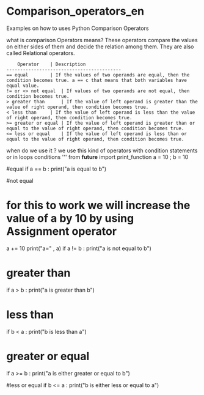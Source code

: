 # Comparison_operators_en
Examples on how to uses Python Comparison Operators

what is comparison Operators means?
These operators compare the values on either sides of them and decide the relation among them. They are also called Relational operators.

		Operator 	| Description
	------------------------------------------
	== equal	 	| If the values of two operands are equal, then the condition becomes true. a == c that means that both variables have equal value.
	!= or <> not equal	| If values of two operands are not equal, then condition becomes true.
	> greater than	 	| If the value of left operand is greater than the value of right operand, then condition becomes true.
	< less than		| If the value of left operand is less than the value of right operand, then condition becomes true.
	>= greater or equal	| If the value of left operand is greater than or equal to the value of right operand, then condition becomes true.
	<= less or equal	| If the value of left operand is less than or equal to the value of right operand, then condition becomes true.
	
when do we use it ? 
we use this kind of operators with condition statements or in loops conditions
''' 
from __future__ import print_function
a = 10 ; b = 10

#equal 
if a == b :
	print("a is equal to b")

#not equal 
# for this to work we will increase the value of a by 10 by using Assignment operator
a += 10
print("a=" , a)
if a != b :
	print("a is not equal to b") 

# greater than 
if a > b :
	print("a is greater than b")

# less than 
if b < a :
	print("b is less than a")
# greater or equal 
if a >= b :
	print("a is either greater or equal to b")

#less or equal
if b <= a :
	print("b is either less or equal to a")





